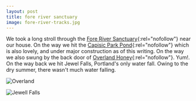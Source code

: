 ```yaml
---
layout: post
title: fore river sanctuary
image: fore-river-tracks.jpg
---
```



We took a long stroll through the [Fore River Sanctuary](http://trails.org/our-trails/fore-river-sanctuary/){:rel="nofollow"} near our house.
On the way we hit the [Capisic Park Pond](http://trails.org/our-trails/capisic-brook-trail/){:rel="nofollow"} which is also lovely, and under major construction as of this writing. On the way we also swung by the back door of [Overland Honey](http://www.overlandhoney.com/){:rel="nofollow"}. Yum!. On the way back we hit Jewel Falls, Portland's only water fall. Owing to the dry summer, there wasn't much water falling.

<!--more-->

![Overland](/assets/image/overland.jpg "Overland Apiary Portland Maine")

![Jewell Falls](/assets/image/jewel-falls.jpg "Jewell Falls Portland Maine")
